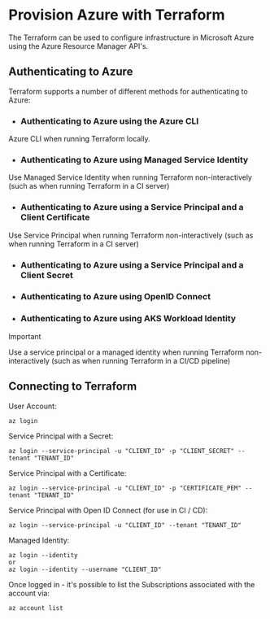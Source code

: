 # Provision Azure with Terraform
The Terraform can be used to configure infrastructure in Microsoft Azure using the Azure Resource Manager API's.

## Authenticating to Azure

Terraform supports a number of different methods for authenticating to Azure:

- ### Authenticating to Azure using the Azure CLI
Azure CLI when running Terraform locally.

- ### Authenticating to Azure using Managed Service Identity
Use Managed Service Identity when running Terraform non-interactively (such as when running Terraform in a CI server) 
- ### Authenticating to Azure using a Service Principal and a Client Certificate
Use Service Principal when running Terraform non-interactively (such as when running Terraform in a CI server) 
- ### Authenticating to Azure using a Service Principal and a Client Secret
- ### Authenticating to Azure using OpenID Connect
- ### Authenticating to Azure using AKS Workload Identity

> [!Important]
> Use a service principal or a managed identity when running Terraform non-interactively (such as when running Terraform in a CI/CD pipeline)
## Connecting to Terraform 


User Account:
```
az login
```

Service Principal with a Secret:
```
az login --service-principal -u "CLIENT_ID" -p "CLIENT_SECRET" --tenant "TENANT_ID"
```

Service Principal with a Certificate:
```
az login --service-principal -u "CLIENT_ID" -p "CERTIFICATE_PEM" --tenant "TENANT_ID"
```

Service Principal with Open ID Connect (for use in CI / CD):
```
az login --service-principal -u "CLIENT_ID" --tenant "TENANT_ID"
```

Managed Identity:
```
az login --identity
or
az login --identity --username "CLIENT_ID"
```

Once logged in - it's possible to list the Subscriptions associated with the account via:
```
az account list
```
